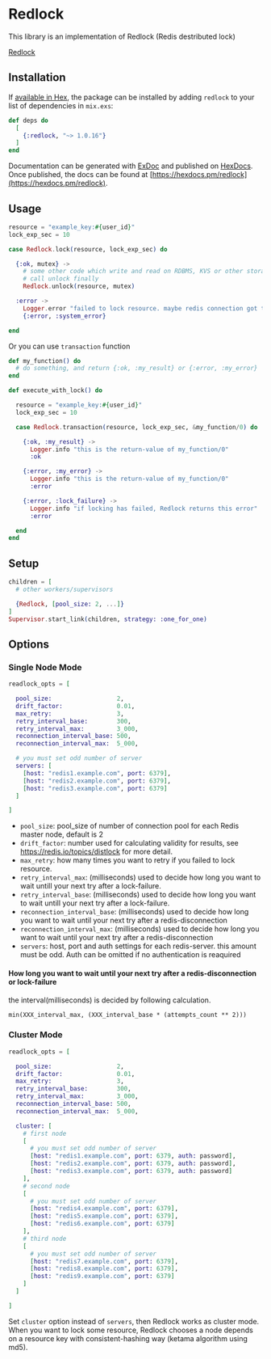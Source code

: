 # Redlock

This library is an implementation of Redlock (Redis destributed lock)

[Redlock](https://redis.io/topics/distlock)

## Installation

If [available in Hex](https://hex.pm/docs/publish), the package can be installed
by adding `redlock` to your list of dependencies in `mix.exs`:

```elixir
def deps do
  [
    {:redlock, "~> 1.0.16"}
  ]
end
```

Documentation can be generated with [ExDoc](https://github.com/elixir-lang/ex_doc)
and published on [HexDocs](https://hexdocs.pm). Once published, the docs can
be found at [https://hexdocs.pm/redlock](https://hexdocs.pm/redlock).

## Usage

```elixir
resource = "example_key:#{user_id}"
lock_exp_sec = 10

case Redlock.lock(resource, lock_exp_sec) do

  {:ok, mutex} ->
    # some other code which write and read on RDBMS, KVS or other storage
    # call unlock finally
    Redlock.unlock(resource, mutex)

  :error ->
    Logger.error "failed to lock resource. maybe redis connection got trouble."
    {:error, :system_error}

end
```

Or you can use `transaction` function

```elixir
def my_function() do
  # do something, and return {:ok, :my_result} or {:error, :my_error}
end

def execute_with_lock() do

  resource = "example_key:#{user_id}"
  lock_exp_sec = 10

  case Redlock.transaction(resource, lock_exp_sec, &my_function/0) do

    {:ok, :my_result} ->
      Logger.info "this is the return-value of my_function/0"
      :ok

    {:error, :my_error} ->
      Logger.info "this is the return-value of my_function/0"
      :error

    {:error, :lock_failure} ->
      Logger.info "if locking has failed, Redlock returns this error"
      :error

  end
end
```

## Setup

```elixir
children = [
  # other workers/supervisors

  {Redlock, [pool_size: 2, ...]}
]
Supervisor.start_link(children, strategy: :one_for_one)
```

## Options

### Single Node Mode

```elixir
readlock_opts = [

  pool_size:                  2,
  drift_factor:               0.01,
  max_retry:                  3,
  retry_interval_base:        300,
  retry_interval_max:         3_000,
  reconnection_interval_base: 500,
  reconnection_interval_max:  5_000,

  # you must set odd number of server
  servers: [
    [host: "redis1.example.com", port: 6379],
    [host: "redis2.example.com", port: 6379],
    [host: "redis3.example.com", port: 6379]
  ]

]
```

- `pool_size`: pool_size of number of connection pool for each Redis master node, default is 2
- `drift_factor`: number used for calculating validity for results, see https://redis.io/topics/distlock for more detail.
- `max_retry`: how many times you want to retry if you failed to lock resource.
- `retry_interval_max`: (milliseconds) used to decide how long you want to wait untill your next try after a lock-failure.
- `retry_interval_base`: (milliseconds) used to decide how long you want to wait untill your next try after a lock-failure.
- `reconnection_interval_base`: (milliseconds) used to decide how long you want to wait until your next try after a redis-disconnection
- `reconnection_interval_max`: (milliseconds) used to decide how long you want to wait until your next try after a redis-disconnection
- `servers`: host, port and auth settings for each redis-server. this amount must be odd. Auth can be omitted if no authentication is reaquired

#### How long you want to wait until your next try after a redis-disconnection or lock-failure

the interval(milliseconds) is decided by following calculation.

```
min(XXX_interval_max, (XXX_interval_base * (attempts_count ** 2)))
```

### Cluster Mode

```elixir
readlock_opts = [

  pool_size:                  2,
  drift_factor:               0.01,
  max_retry:                  3,
  retry_interval_base:        300,
  retry_interval_max:         3_000,
  reconnection_interval_base: 500,
  reconnection_interval_max:  5_000,

  cluster: [
    # first node
    [
      # you must set odd number of server
      [host: "redis1.example.com", port: 6379, auth: password],
      [host: "redis2.example.com", port: 6379, auth: password],
      [host: "redis3.example.com", port: 6379, auth: password]
    ],
    # second node
    [
      # you must set odd number of server
      [host: "redis4.example.com", port: 6379],
      [host: "redis5.example.com", port: 6379],
      [host: "redis6.example.com", port: 6379]
    ],
    # third node
    [
      # you must set odd number of server
      [host: "redis7.example.com", port: 6379],
      [host: "redis8.example.com", port: 6379],
      [host: "redis9.example.com", port: 6379]
    ]
  ]

]
```

Set `cluster` option instead of `servers`, then Redlock works as cluster mode.
When you want to lock some resource, Redlock chooses a node depends on a resource key with consistent-hashing way (ketama algorithm using md5).
